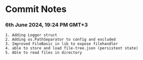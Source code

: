 # Commit Notes


### 6th June 2024, 19:24 PM GMT+3
    1. Adding Logger struct
    2. Adding os.PathSeparator to config and excluded
    3. Improved FileBasic in lib to expose filehandler
    4. able to store and load file-tree.json (persistent state)
    5. Able to read files in directory